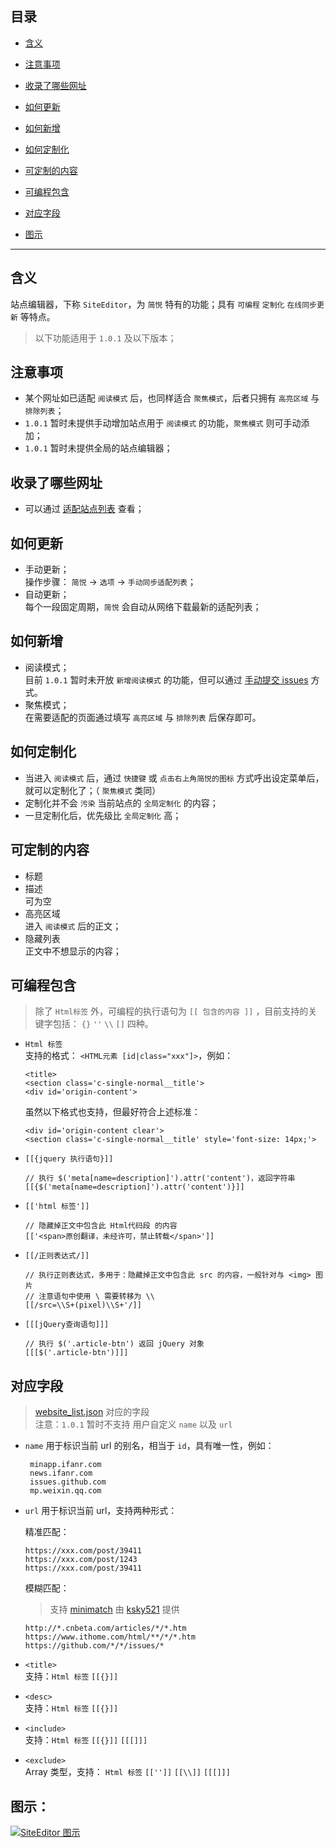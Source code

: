 目录
---
- [含义](https://github.com/Kenshin/simpread/wiki/%E7%AB%99%E7%82%B9%E7%BC%96%E8%BE%91%E5%99%A8#%E5%90%AB%E4%B9%89)
- [注意事项](https://github.com/Kenshin/simpread/wiki/%E7%AB%99%E7%82%B9%E7%BC%96%E8%BE%91%E5%99%A8#%E6%B3%A8%E6%84%8F%E4%BA%8B%E9%A1%B9)

- [收录了哪些网址](https://github.com/Kenshin/simpread/wiki/%E7%AB%99%E7%82%B9%E7%BC%96%E8%BE%91%E5%99%A8#%E6%94%B6%E5%BD%95%E4%BA%86%E5%93%AA%E4%BA%9B%E7%BD%91%E5%9D%80)
- [如何更新](https://github.com/Kenshin/simpread/wiki/%E7%AB%99%E7%82%B9%E7%BC%96%E8%BE%91%E5%99%A8#%E5%A6%82%E4%BD%95%E6%9B%B4%E6%96%B0)
- [如何新增](https://github.com/Kenshin/simpread/wiki/%E7%AB%99%E7%82%B9%E7%BC%96%E8%BE%91%E5%99%A8#%E5%A6%82%E4%BD%95%E6%96%B0%E5%A2%9E)
- [如何定制化](https://github.com/Kenshin/simpread/wiki/%E7%AB%99%E7%82%B9%E7%BC%96%E8%BE%91%E5%99%A8#%E5%A6%82%E4%BD%95%E5%AE%9A%E5%88%B6%E5%8C%96)
- [可定制的内容](https://github.com/Kenshin/simpread/wiki/%E7%AB%99%E7%82%B9%E7%BC%96%E8%BE%91%E5%99%A8#%E5%8F%AF%E5%AE%9A%E5%88%B6%E7%9A%84%E5%86%85%E5%AE%B9)
- [可编程包含](https://github.com/Kenshin/simpread/wiki/%E7%AB%99%E7%82%B9%E7%BC%96%E8%BE%91%E5%99%A8#%E5%8F%AF%E7%BC%96%E7%A8%8B%E5%8C%85%E5%90%AB)
- [对应字段](https://github.com/Kenshin/simpread/wiki/%E7%AB%99%E7%82%B9%E7%BC%96%E8%BE%91%E5%99%A8#%E5%AF%B9%E5%BA%94%E5%AD%97%E6%AE%B5)
- [图示](https://github.com/Kenshin/simpread/wiki/%E7%AB%99%E7%82%B9%E7%BC%96%E8%BE%91%E5%99%A8#%E5%9B%BE%E7%A4%BA)

***

含义
---

站点编辑器，下称 `SiteEditor`，为 `简悦` 特有的功能；具有 `可编程` `定制化` `在线同步更新` 等特点。

> 以下功能适用于 `1.0.1` 及以下版本；

注意事项
---
- 某个网址如已适配 `阅读模式` 后，也同样适合 `聚焦模式`，后者只拥有 `高亮区域` 与 `排除列表`； 
- `1.0.1` 暂时未提供手动增加站点用于 `阅读模式` 的功能，`聚焦模式` 则可手动添加；
- `1.0.1` 暂时未提供全局的站点编辑器；

收录了哪些网址
---

- 可以通过 [适配站点列表](https://github.com/Kenshin/simpread/wiki/适配站点列表) 查看；

如何更新
---

- 手动更新；  
  操作步骤： `简悦` → `选项` → `手动同步适配列表`；
- 自动更新；  
  每个一段固定周期，`简悦` 会自动从网络下载最新的适配列表；

如何新增
---

- 阅读模式；  
  目前 `1.0.1` 暂时未开放 `新增阅读模式` 的功能，但可以通过 [手动提交 issues](https://github.com/Kenshin/simpread/labels/new%20site) 方式。
- 聚焦模式；  
  在需要适配的页面通过填写 `高亮区域` 与 `排除列表` 后保存即可。

如何定制化
---

- 当进入 `阅读模式` 后，通过 `快捷键` 或 `点击右上角简悦的图标` 方式呼出设定菜单后，就可以定制化了；（ `聚焦模式` 类同）
- 定制化并不会 `污染` 当前站点的 `全局定制化` 的内容；
- 一旦定制化后，优先级比 `全局定制化` 高；

可定制的内容
---

- 标题
- 描述  
  可为空
- 高亮区域  
  进入 `阅读模式` 后的正文；
- 隐藏列表  
  正文中不想显示的内容；

可编程包含
---

> 除了 `Html标签` 外，可编程的执行语句为 `[[ 包含的内容 ]]` ，目前支持的关键字包括： `{}` `''` `\\` `[]` 四种。

- `Html 标签`  
  支持的格式： `<HTML元素 [id|class="xxx"]>`，例如：
  ```
  <title>
  <section class='c-single-normal__title'>
  <div id='origin-content'>
  ```
  虽然以下格式也支持，但最好符合上述标准：
  ```
  <div id='origin-content clear'>
  <section class='c-single-normal__title' style='font-size: 14px;'>
  ```

- `[[{jquery 执行语句}]]`
  ```
  // 执行 $('meta[name=description]').attr('content')，返回字符串
  [[{$('meta[name=description]').attr('content')}]]
  ```

- `[['html 标签']]`
  ```
  // 隐藏掉正文中包含此 Html代码段 的内容
  [['<span>原创翻译，未经许可，禁止转载</span>']]
  ```

- `[[/正则表达式/]]`
  ```
  // 执行正则表达式，多用于：隐藏掉正文中包含此 src 的内容，一般针对与 <img> 图片
  // 注意语句中使用 \ 需要转移为 \\
  [[/src=\\S+(pixel)\\S+'/]]
  ```

- `[[[jQuery查询语句]]]`
  ```
  // 执行 $('.article-btn') 返回 jQuery 对象
  [[[$('.article-btn')]]]
  ```

对应字段
---

> [website_list.json](https://github.com/Kenshin/simpread/wiki/%E9%80%82%E9%85%8D%E7%AB%99%E7%82%B9%E5%88%97%E8%A1%A8) 对应的字段  
> 注意：`1.0.1` 暂时不支持 用户自定义 `name` 以及 `url`

- `name`
  用于标识当前 url 的别名，相当于 `id`，具有唯一性，例如：  
  ```
   minapp.ifanr.com
   news.ifanr.com
   issues.github.com
   mp.weixin.qq.com
   ```

- `url`
  用于标识当前 url，支持两种形式：
  
   精准匹配：
   ```
   https://xxx.com/post/39411
   https://xxx.com/post/1243
   https://xxx.com/post/39411
   ```
  
   模糊匹配：
   > 支持 [minimatch](https://github.com/isaacs/minimatch) 由 [ksky521](https://github.com/ksky521) 提供
   ```
   http://*.cnbeta.com/articles/*/*.htm
   https://www.ithome.com/html/**/*/*.htm
   https://github.com/*/*/issues/*
   ```

- `<title>`  
  支持：`Html 标签` `[[{}]]`

- `<desc>`  
  支持：`Html 标签` `[[{}]]`

- `<include>`  
  支持：`Html 标签` `[[{}]]` `[[[]]]`

- `<exclude>`  
  Array 类型，支持： `Html 标签` `[['']]` `[[\\]]` `[[[]]]`

图示：
---

[![SiteEditor 图示](http://ojec5ddd5.bkt.clouddn.com/site_editor.png)](http://ojec5ddd5.bkt.clouddn.com/site_editor.png)